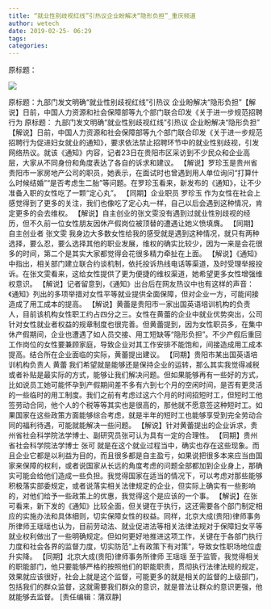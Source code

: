 ```yaml
---
title: “就业性别歧视红线”引热议企业盼解决“隐形负担”_重庆频道
author: wetech
date: 2019-02-25- 06:29
tags: 
categories: 
---
```

原标题：
<!-- more -->
                
<img align="center" border="0" src="http://p2.ifengimg.com/a/2016/0810/204c433878d5cf9size1_w16_h16.png" />
                
            
原标题：九部门发文明确“就业性别歧视红线”引热议 企业盼解决“隐形负担”【解说】日前，中国人力资源和社会保障部等九个部门联合印发《关于进一步规范招聘行为
原标题：
九部门发文明确“就业性别歧视红线”引热议 企业盼解决“隐形负担”
【解说】日前，中国人力资源和社会保障部等九个部门联合印发《关于进一步规范招聘行为促进妇女就业的通知》，要求依法禁止招聘环节中的就业性别歧视，引发网络热议。就该《通知》内容，记者23日在贵阳市区采访到不少民众和企业高层，大家从不同身份和角度表达了各自的诉求和建议。
【解说】罗珍玉是贵州省贵阳市一家房地产公司的职员，她表示，在面试时也曾遇到用人单位询问“打算什么时候结婚”“是否考虑生二胎”等问题。在罗珍玉看来，新发布的《通知》，让不少准备入职的女性吃了一颗“定心丸”。
【同期】企业职员 罗珍玉
作为女性在社会上感觉得到了更多的关注，我们也像吃了定心丸一样，自己以后会遇到这种情况，肯定更多的会去维权。
【解说】自主创业的张文雯没有遇到过就业性别歧视的经历，但不久前一位女性朋友因休产假岗位被顶替的遭遇让她义愤填膺。
【同期】自主创业者 张文雯
我身边大多数女性给我的感受就是遇到这种情况，就只有两种选择，要么忍，要么选择其他的职业发展，维权的确实比较少，因为一来是会花很多的时间，第二个是其实大家都觉得会花很多精力牵扯在上面。
【解说】《通知》中指出，相关部门建立联合约谈机制，依托投诉热线电话等渠道，及时受理举报投诉。在张文雯看来，这给女性提供了更为便捷的维权渠道，她希望更多女性增强维权意识。
【解说】记者留意到，《通知》出台后在网友热议中也有这样的声音：《通知》列出的多项举措对女性平等就业提供全面保障，但对企业一方，可能间接造成了用工成本的提高。
【解说】黄蕾是贵阳市一家出国英语培训机构的负责人，目前该机构女性职工约占四分之三。女性在黄蕾的企业中就业优势突出，公司针对女性就业者权益的规章制度也很完善。但黄蕾提到，因为女性职员多，在集中休产假期间，企业也遭遇了如人员交接、用工短缺等“隐形负担”。不少产假后重回工作岗位的女性要兼顾家庭，导致企业对其工作安排不能饱和，间接造成用工成本提高。结合所在企业面临的实际，黄蕾提出建议。
【同期】贵阳市某出国英语培训机构负责人 黄蕾
我们希望就是能够还是保持企业的运转，那么其实我觉得减税或者补贴是最实际的方式，能够让我们解决问题。但如果能够再有一些好的方式，比如说员工她可能怀孕到产假期间差不多有六到七个月的空闲时间，是否有更灵活的一些临时的用工制度。我们之前有考虑过这六个月的时间招短时工，但短时工他签劳动合同，他个人的个税等等其实也是很高的，那他就不愿意签这种短时工。如果国家在这些政策方面能够综合考虑，就是半年的短时工也能够享受到完全劳动合同的福利待遇，可能就能解决一些问题。
【解说】针对黄蕾提出的企业诉求，贵州省社会科学院法学博士、副研究员张可认为具有一定的合理性。
【同期】贵州省社会科学院法学博士 张可
就是在这个就业过程当中，确实也存在这些现象。而且企业它都是以利益为目的，而且很多都是自主盈亏，如果说把很多本来应当由国家来保障的权利，或者说国家从长远的角度考虑的问题全部都加到企业身上，那确实可能会给他们造成一些负担。我觉得国家在适当的情况下，可以考虑对那些能够积极落实部委规定，或者说落实相关法律规定的企业，但实际上确实有一些影响的，对他们给予一些政策上的优惠，我觉得这个是应该的一个事。
【解说】在张可看来，新下发的《通知》比较全面，但关键在于执行，这还需要各个部门制定相应的实施办法和具体细则，切实保障女性的权益。同样，北京大成(贵阳)律师事务所律师王瑶瑶也认为，目前劳动法、就业促进法等相关法律法规对于保障妇女平等就业权利做出了一些明确规定。但如何更好地推进这项工作，关键在于各部门执行力度和社会各界的监督力度，切实防范“上有政策下有对策”，导致女性职场地位虚升实降。
【同期】北京大成(贵阳)律师事务所律师 王瑶瑶
至于监管，我觉得相关的职能部门，他只要能够严格的按照他们的职能职责，贯彻执行法律法规的规定，效果就应该很好，社会上就是这个监督，可能更多的就是相关的监督的上级部门，包括我们的群众监督，这就需要我们群众的意识，就是普法让群众的意识更强，他就能够去监督。
[责任编辑：蒲双静]
            
